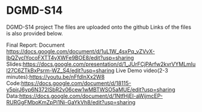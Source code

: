 # DGMD-S14
DGMD-S14 project
The files are uploaded onto the github
Links of the files is also provided below.

Final Report: Document https://docs.google.com/document/d/1uL1W_4sxPq_vZVvX-lbQZyclYocoFXTT4yXWFe9BOE8/edit?usp=sharing
Slides:https://docs.google.com/presentation/d/1_JUrFCjPArfw2kvrVYMLmIul27C6ZTkBxPsrm-WZ_S4/edit?usp=sharing
Live Demo video(2-3 minutes):https://youtu.be/nFfdlnXx2W8
Code:https://docs.google.com/document/d/18115-y5pirJ6yp6N372lSbR2v06cew1wMBTWSO5aMUE/edit?usp=sharing
Data:https://docs.google.com/document/d/1NtfHjEI-aWijmcEP-RURGgFMboKmZpPi1Ni-GaYkVh8/edit?usp=sharing
